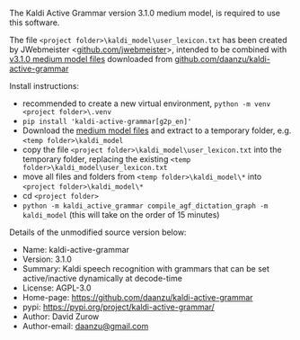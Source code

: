 The Kaldi Active Grammar version 3.1.0 medium model, is required to use this software.

The file `<project folder>\kaldi_model\user_lexicon.txt` has been created by JWebmeister <[github.com/jwebmeister][gh-jwebmeister]>, intended to be combined with [v3.1.0 medium model files][kag-medium-model] downloaded from [github.com/daanzu/kaldi-active-grammar][kag]

Install instructions:
- recommended to create a new virtual environment, `python -m venv <project folder>\.venv`
- `pip install 'kaldi-active-grammar[g2p_en]'`
- Download the [medium model files][kag-medium-model] and extract to a temporary folder, e.g. `<temp folder>\kaldi_model`
- copy the file `<project folder>\kaldi_model\user_lexicon.txt` into the temporary folder, replacing the existing `<temp folder>\kaldi_model\user_lexicon.txt`
- move all files and folders from `<temp folder>\kaldi_model\*` into `<project folder>\kaldi_model\*`
- cd `<project folder>`
- `python -m kaldi_active_grammar compile_agf_dictation_graph -m kaldi_model` (this will take on the order of 15 minutes)


Details of the unmodified source version below:

- Name: kaldi-active-grammar
- Version: 3.1.0
- Summary: Kaldi speech recognition with grammars that can be set active/inactive dynamically at decode-time
- License: AGPL-3.0
- Home-page: https://github.com/daanzu/kaldi-active-grammar
- pypi: https://pypi.org/project/kaldi-active-grammar/
- Author: David Zurow
- Author-email: daanzu@gmail.com


[gh-jwebmeister]: https://github.com/jwebmeister

[kag]: https://github.com/daanzu/kaldi-active-grammar
[kag-medium-model]: https://github.com/daanzu/kaldi-active-grammar/releases/download/v3.1.0/kaldi_model_daanzu_20211030-mediumlm.zip
